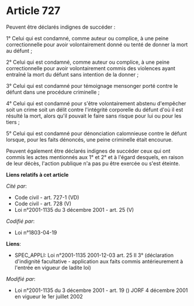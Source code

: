 # Article 727

Peuvent être déclarés indignes de succéder :

1° Celui qui est condamné, comme auteur ou complice, à une peine correctionnelle pour avoir volontairement donné ou tenté de
donner la mort au défunt ;

2° Celui qui est condamné, comme auteur ou complice, à une peine correctionnelle pour avoir volontairement commis des
violences ayant entraîné la mort du défunt sans intention de la donner ;

3° Celui qui est condamné pour témoignage mensonger porté contre le défunt dans une procédure criminelle ;

4° Celui qui est condamné pour s'être volontairement abstenu d'empêcher soit un crime soit un délit contre l'intégrité
corporelle du défunt d'où il est résulté la mort, alors qu'il pouvait le faire sans risque pour lui ou pour les tiers ;

5° Celui qui est condamné pour dénonciation calomnieuse contre le défunt lorsque, pour les faits dénoncés, une peine
criminelle était encourue.

Peuvent également être déclarés indignes de succéder ceux qui ont commis les actes mentionnés aux 1° et 2° et à l'égard
desquels, en raison de leur décès, l'action publique n'a pas pu être exercée ou s'est éteinte.

**Liens relatifs à cet article**

_Cité par_:

  - Code civil - art. 727-1 (VD)
  - Code civil - art. 728 (V)
  - Loi n°2001-1135 du 3 décembre 2001 - art. 25 (V)

_Codifié par_:

  - Loi n°1803-04-19

**Liens**:

  - SPEC_APPLI: Loi n°2001-1135 2001-12-03 art. 25 II 3° (déclaration d'indignité facultative - application aux faits commis antérieurement à l'entrée en vigueur de ladite loi)

_Modifié par_:

  - Loi n°2001-1135 du 3 décembre 2001 - art. 19 () JORF 4 décembre 2001 en vigueur le 1er juillet 2002
